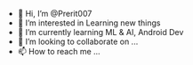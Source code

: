 - 👋 Hi, I’m @Prerit007
- 👀 I’m interested in Learning new things
- 🌱 I’m currently learning ML & AI, Android Dev
- 💞️ I’m looking to collaborate on ...
- 📫 How to reach me ...

<!---
Prerit007/Prerit007 is a ✨ special ✨ repository because its `README.md` (this file) appears on your GitHub profile.
You can click the Preview link to take a look at your changes.
--->
